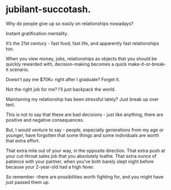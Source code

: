 # jubilant-succotash.
Why do people give up so easily on relationships nowadays?

Instant gratification mentality.

It’s the 21st century - fast food, fast life, and apparently fast relationships too.

When you view money, jobs, relationships as objects that you should be quickly rewarded with, decision-making becomes a quick make-it-or-break-it scenario.

Doesn’t pay me $70K+ right after I graduate? Forget it.

Not the right job for me? I’ll just backpack the world.

Maintaining my relationship has been stressful lately? Just break up over text.

This is not to say that these are bad decisions - just like anything, there are positive and negative consequences.

But, I would venture to say - people, especially generations from my age or younger, have forgotten that some things and some individuals are worth that extra effort.

That extra mile out of your way, in the opposite direction. That extra push at your cut-throat sales job that you absolutely loathe. That extra ounce of patience with your partner, when you’ve both barely slept night before because your 2-year-old had a high fever.

So remember -there are possibilities worth fighting for, and you might have just passed them up.
